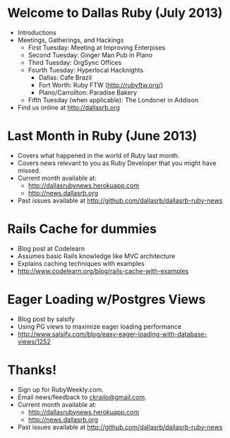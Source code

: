 # Welcome to Dallas Ruby (July 2013)
* Introductions
* Meetings, Gatherings, and Hackings
    - First Tuesday: Meeting at Improving Enterpises
    - Second Tuesday: Ginger Man Pub in Plano
    - Third Tuesday: OrgSync Offices
    - Fourth Tuesday: Hyperlocal Hacknights
        * Dallas: Cafe Brazil
        * Fort Worth: Ruby FTW (http://rubyftw.org/)
        * Plano/Carrollton: Paradise Bakery
    - Fifth Tuesday (when applicable): The Londoner in Addison
* Find us online at http://dallasrb.org

# Last Month in Ruby (June 2013)
* Covers what happened in the world of Ruby last month.
* Covers news relevant to you as Ruby Developer that you might have missed.
* Current month available at:
  * http://dallasrubynews.herokuapp.com
  * http://news.dallasrb.org
* Past issues available at http://github.com/dallasrb/dallasrb-ruby-news

# Rails Cache for dummies
* Blog post at Codelearn
* Assumes basic Rails knowledge like MVC architecture
* Explains caching techniques with examples
* http://www.codelearn.org/blog/rails-cache-with-examples

# Eager Loading w/Postgres Views
* Blog post by salsify
* Using PG views to maximize eager loading performance
* http://www.salsify.com/blog/easy-eager-loading-with-database-views/1252

# Thanks!
* Sign up for RubyWeekly.com.
* Email news/feedback to ckrailo@gmail.com.
* Current month available at:
  * http://dallasrubynews.herokuapp.com
  * http://news.dallasrb.org
* Past issues available at http://github.com/dallasrb/dallasrb-ruby-news
